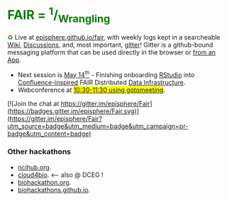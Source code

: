<h1 style="color:green">FAIR = <sup>1</sup>/<sub>Wrangling</sub></h1>

<span style="color:green">&#9851;</span> Live at [episphere.github.io/fair](https://episphere.github.io/fair), with weekly logs kept in a searcheable [Wiki](https://sites.google.com/view/fair-data/home), [Discussions](https://github.com/episphere/fair/discussions), and, most important, [gitter](https://gitter.im/episphere/Fair)! Gitter is a github-bound messaging platform that can be used directly in the browser or [from an App](https://gitter.im/apps).

 * Next session is [May 14<sup>th</sup>](https://sites.google.com/view/fair-data/2021/2021-05-14-may) - Finishing onboarding <a href="https://www.rstudio.com/products/rstudio/" target="_blank">RStudio</a> into <a href="https://episphere.github.io/confluence/#home" target="_blank">Confluence-inspired</a> FAIR Distributed <a href="https://docs.google.com/document/d/1t-A7UTcdSqrxZcw7_Is4v_Lr6cuDPZ3rOEX20u4MRZU/edit?usp=sharing" target="_blank">Data Infrastructure</a>.
 * Webconference at <span style="background-color:yellow">[10:30-11:30 using gotomeeting](https://global.gotomeeting.com/join/751234733)</span>. 

[![Join the chat at https://gitter.im/episphere/Fair](https://badges.gitter.im/episphere/Fair.svg)](https://gitter.im/episphere/Fair?utm_source=badge&utm_medium=badge&utm_campaign=pr-badge&utm_content=badge)

### Other hackathons

* [ncihub.org](https://ncihub.org/).
* [cloud4bio](https://cloud4bio.github.io). <-- also @ DCEG !
* [biohackathon.org](http://www.biohackathon.org).
* [biohackathons.github.io](https://biohackathons.github.io). 
